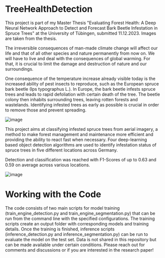 # TreeHealthDetection

This project is part of my Master Thesis "Evaluating Forest Health: A Deep Neural Network Approach to Detect and Forecast Bark Beetle Infestation in Spruce Trees" at the University of Tübingen, submitted 11.12.2023. Images are taken from the thesis.

The irreversible consequences of man-made climate change will affect our life and that of all other species and nature permanently from now on. We will have to live and deal with the consequences of global warming. For that, it is crucial to limit the damage and destruction of nature and our surroundings. 

One consequence of the temperature increase already visible today is the increased ability of pest insects to reproduce, such as the European spruce bark beetle (Ips typographus L.). In Europe, the bark beetle infests spruce trees and leads to rapid defoliation with certain death of the tree. The beetle colony then inhabits surrounding trees, leaving rotten forests and wastelands. Identifying infested trees as early as possible is crucial in order to remove those and prevent spreading.

![image](https://github.com/Lnrdbrgr/TreeHealthDetection/assets/78366819/b540abe1-a45d-40e3-833c-3e825f4cac14)

This project aims at classifying infested spruce trees from aerial imagery, a method to make forest management and maintenance more efficient and providing the ability to react fast when necessary. Four deep-learning based object detection algorithms are used to identify infestation status of spruce trees in five different locations across Germany. 

Detection and classification was reached with F1-Scores of up to 0.63 and 0.59 on average across various locations.

![image](https://github.com/Lnrdbrgr/TreeHealthDetection/assets/78366819/a7238455-be50-481c-8f44-8f280ad3d31c)


# Working with the Code

The code consists of two main scripts for model training (train_engine_detection.py and train_engine_segmentation.py) that can be run from the command line with the specified configurations. The training scripts create an output folder with corresponding models and training details. Once the training is finished, inference scripts (inference_detection.py and inference_segmentation.py) can be run to evaluate the model on the test set. Data is not shared in this repository but can be made available under certain conditions. Please reach out for comments and discussions or if you are interested in the research paper!


